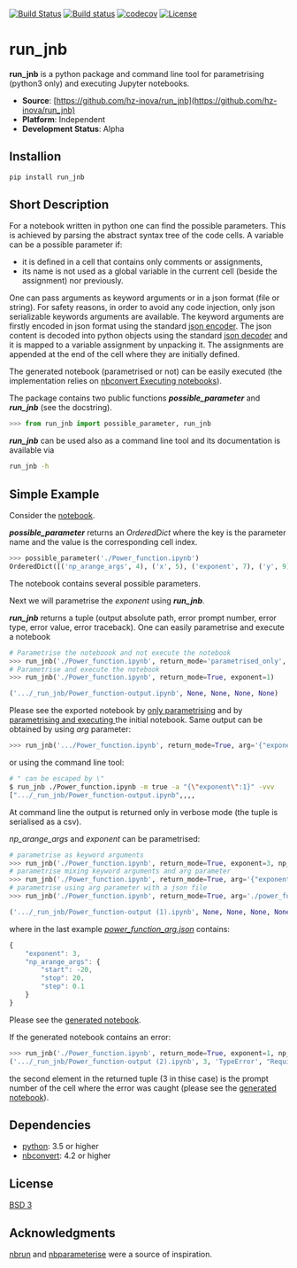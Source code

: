 [![Build Status](https://travis-ci.org/hz-inova/run_jnb.svg?branch=master)](https://travis-ci.org/hz-inova/run_jnb)
[![Build status](https://ci.appveyor.com/api/projects/status/g15r1prwb2smvx6d/branch/master?svg=true)](https://ci.appveyor.com/project/aplamada/run-jnb/branch/master)
[![codecov](https://codecov.io/gh/hz-inova/run_jnb/branch/master/graph/badge.svg)](https://codecov.io/gh/hz-inova/run_jnb)
[![License](https://img.shields.io/badge/License-BSD%203--Clause-blue.svg)](https://opensource.org/licenses/BSD-3-Clause)

# run_jnb

**run_jnb** is a python package and command line tool for parametrising (python3 only) and executing Jupyter notebooks.

- **Source**: [https://github.com/hz-inova/run_jnb](https://github.com/hz-inova/run_jnb)
- **Platform**: Independent
- **Development Status**: Alpha

## Installion

```sh
pip install run_jnb
```

## Short Description

For a notebook written in python one can find the possible parameters. This is achieved by parsing the abstract syntax tree of the code cells. A variable can be a possible parameter if:
- it is defined in a cell that contains only comments or assignments,
- its name is not used as a global variable in the current cell (beside the assignment) nor previously.

One can pass arguments as keyword arguments or in a json format (file or string). For safety reasons, in order to avoid any code injection, only json serializable keywords arguments are available. The keyword arguments are firstly encoded in json format using the standard [json encoder](https://docs.python.org/3.6/library/json.html#json.JSONEncoder). The json content is decoded into python objects using the standard [json decoder](https://docs.python.org/3.6/library/json.html#json.JSONDecoder) and it is mapped to a variable assignment by unpacking it. The assignments are appended at the end of the cell where they are initially defined.

The generated notebook (parametrised or not) can be easily executed (the implementation relies on [nbconvert Executing notebooks](http://nbconvert.readthedocs.io/en/latest/execute_api.html)).

The package contains two public functions ***possible_parameter*** and ***run_jnb*** (see the docstring).

```python
>>> from run_jnb import possible_parameter, run_jnb
```

***run_jnb*** can be used also as a command line tool and its documentation is available via

```sh
run_jnb -h
```

## Simple Example

Consider the [notebook](example/Power_function.ipynb).

***possible_parameter*** returns an *OrderedDict* where the key is the parameter name and the value is the corresponding cell index.

```python
>>> possible_parameter('./Power_function.ipynb')
OrderedDict([('np_arange_args', 4), ('x', 5), ('exponent', 7), ('y', 9)])
```
The notebook contains several possible parameters.

Next we will parametrise the *exponent* using ***run_jnb***.

***run_jnb*** returns a tuple (output absolute path, error prompt number, error type, error value, error traceback).
One can easily parametrise and execute a notebook
```python
# Parametrise the noteboook and not execute the notebook
>>> run_jnb('./Power_function.ipynb', return_mode='parametrised_only', exponent=1)
# Parametrise and execute the notebook
>>> run_jnb('./Power_function.ipynb', return_mode=True, exponent=1)

('.../_run_jnb/Power_function-output.ipynb', None, None, None, None)
```
Please see the exported notebook by [only parametrising](example/_run_jnb/Power_function-output.ipynb) and by [parametrising and executing ](example/_run_jnb/Power_function-output%20(1).ipynb) the initial notebook.
Same output can be obtained by using *arg* parameter:
```python
>>> run_jnb('.../Power_function.ipynb', return_mode=True, arg='{"exponent":1}')
```
or using the command line tool:
```sh
# " can be escaped by \"
$ run_jnb ./Power_function.ipynb -m true -a "{\"exponent\":1}" -vvv
[".../_run_jnb/Power_function-output.ipynb",,,,
```
At command line the output is returned only in verbose mode (the tuple is serialised as a csv).

*np_arange_args* and *exponent* can be parametrised:
```python
# parametrise as keyword arguments
>>> run_jnb('./Power_function.ipynb', return_mode=True, exponent=3, np_arange_args={'start':-20,'stop':20,'step':0.1})
# parametrise mixing keyword arguments and arg parameter
>>> run_jnb('./Power_function.ipynb', return_mode=True, arg='{"exponent":3}', np_arange_args={'start':-20,'stop':20,'step':0.1})
# parametrise using arg parameter with a json file
>>> run_jnb('./Power_function.ipynb', return_mode=True, arg='./power_function_arg.json')

('.../_run_jnb/Power_function-output (1).ipynb', None, None, None, None)
```
where in the last example [*power_function_arg.json*](example/power_function_arg.json) contains:
```javascript
{
	"exponent": 3,
	"np_arange_args": {
		"start": -20,
		"stop": 20,
		"step": 0.1
	}
}
```

Please see the [generated notebook](example/_run_jnb/Power_function-output%20(2).ipynb).

If the generated notebook contains an error:
```python
>>> run_jnb('./Power_function.ipynb', return_mode=True, exponent=1, np_arange_args={'step':0.1})
('.../_run_jnb/Power_function-output (2).ipynb', 3, 'TypeError', "Required argument 'start' (pos 1) not found", ...)
```
the second element in the returned tuple (3 in thise case) is the prompt number of the cell where the error was caught (please see the [generated notebook](example/_run_jnb/Power_function-output%20(3).ipynb)).


## Dependencies
- [python](https://www.python.org): 3.5 or higher
- [nbconvert](http://nbconvert.readthedocs.io): 4.2 or higher

## License
[BSD 3](LICENSE)

## Acknowledgments
[nbrun](https://github.com/tritemio/nbrun) and [nbparameterise](https://github.com/takluyver/nbparameterise) were a source of inspiration.
